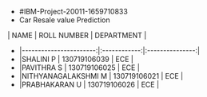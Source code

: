 + #IBM-Project-20011-1659710833
+ Car Resale value Prediction

 | NAME                   | ROLL NUMBER  |   DEPARTMENT    |   
+ |-----------------------:|:------------:|:---------------:|
+ |SHALINI P               | 130719106039 |   ECE           |
+ |PAVITHRA S              | 130719106025 |   ECE           |
+ |NITHYANAGALAKSHMI M     | 130719106021 |   ECE           |
+ |PRABHAKARAN U           | 130719106026 |   ECE           |

